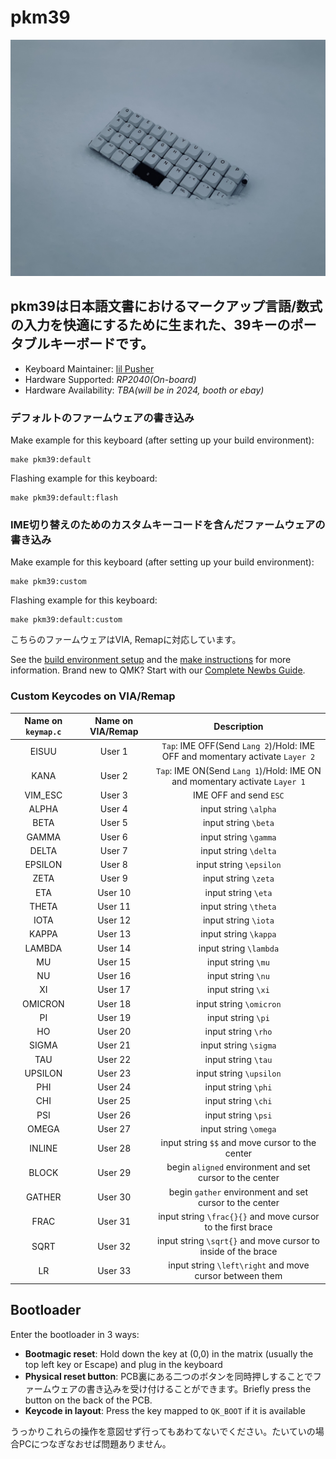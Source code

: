 # pkm39

![*Planck-like Keyboard, Minimized for Personal Knowledge Management*.](pkm39.JPEG)

## pkm39は日本語文書におけるマークアップ言語/数式の入力を快適にするために生まれた、39キーのポータブルキーボードです。

* Keyboard Maintainer: [lil Pusher](https://github.com/Sahu)
* Hardware Supported: *RP2040(On-board)*
* Hardware Availability: *TBA(will be in 2024, booth or ebay)*

### デフォルトのファームウェアの書き込み

Make example for this keyboard (after setting up your build environment):

    make pkm39:default

Flashing example for this keyboard:

    make pkm39:default:flash

### IME切り替えのためのカスタムキーコードを含んだファームウェアの書き込み

Make example for this keyboard (after setting up your build environment):

    make pkm39:custom

Flashing example for this keyboard:

    make pkm39:default:custom

こちらのファームウェアはVIA, Remapに対応しています。

See the [build environment setup](https://docs.qmk.fm/#/getting_started_build_tools) and the [make instructions](https://docs.qmk.fm/#/getting_started_make_guide) for more information. Brand new to QMK? Start with our [Complete Newbs Guide](https://docs.qmk.fm/#/newbs).

### Custom Keycodes on VIA/Remap

|Name on `keymap.c` | Name on VIA/Remap | Description |
|:-----------------:|:-----------------:|:------------:|
|EISUU   | User 1 | `Tap`: IME OFF(Send `Lang 2`)/Hold:  IME OFF and momentary activate  `Layer 2`|
|KANA    | User 2 | `Tap`: IME ON(Send `Lang 1`)/Hold:  IME ON and momentary activate  `Layer 1` |
|VIM_ESC | User 3 | IME OFF and send `ESC`|
|ALPHA   | User 4 | input string `\alpha` |
|BETA    | User 5 | input string `\beta` |
|GAMMA   | User 6 | input string `\gamma` |
|DELTA   | User 7 | input string `\delta` |
|EPSILON | User 8 | input string `\epsilon` |
|ZETA    | User 9 | input string `\zeta` |
|ETA     | User 10 | input string `\eta` |
|THETA   | User 11 | input string `\theta` |
|IOTA    | User 12 | input string `\iota` |
|KAPPA   | User 13 | input string `\kappa` |
|LAMBDA  | User 14 | input string `\lambda` |
|MU      | User 15 | input string `\mu` |
|NU      | User 16 | input string `\nu` |
|XI      | User 17 | input string `\xi` |
|OMICRON | User 18 | input string `\omicron` |
|PI      | User 19 | input string `\pi` |
|HO      | User 20 | input string `\rho` |
|SIGMA   | User 21 | input string `\sigma` |
|TAU     | User 22 | input string `\tau` |
|UPSILON | User 23 | input string `\upsilon` |
|PHI     | User 24 | input string `\phi` |
|CHI     | User 25 | input string `\chi` |
|PSI     | User 26 | input string `\psi` |
|OMEGA   | User 27 | input string `\omega` |
|INLINE   | User 28 | input string `$$` and move cursor to the center|
|BLOCK   | User 29 | begin `aligned` environment and set cursor to the center |
|GATHER   | User 30 | begin `gather` environment and set cursor to the center |
|FRAC   | User 31 | input string `\frac{}{}` and move cursor to the first brace|
|SQRT   | User 32 | input string `\sqrt{}` and move cursor to inside of the brace|
|LR   | User 33 | input string `\left\right` and move cursor between them|


## Bootloader

Enter the bootloader in 3 ways:

* **Bootmagic reset**: Hold down the key at (0,0) in the matrix (usually the top left key or Escape) and plug in the keyboard
* **Physical reset button**: PCB裏にある二つのボタンを同時押しすることでファームウェアの書き込みを受け付けることができます。Briefly press the button on the back of the PCB.
* **Keycode in layout**: Press the key mapped to `QK_BOOT` if it is available

うっかりこれらの操作を意図せず行ってもあわてないでください。たいていの場合PCにつなぎなおせば問題ありません。


